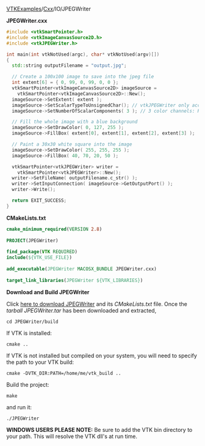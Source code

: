 [VTKExamples](/index/)/[Cxx](/Cxx)/IO/JPEGWriter

**JPEGWriter.cxx**
```c++
#include <vtkSmartPointer.h>
#include <vtkImageCanvasSource2D.h>
#include <vtkJPEGWriter.h>

int main(int vtkNotUsed(argc), char* vtkNotUsed(argv)[])
{
  std::string outputFilename = "output.jpg";

  // Create a 100x100 image to save into the jpeg file
  int extent[6] = { 0, 99, 0, 99, 0, 0 };
  vtkSmartPointer<vtkImageCanvasSource2D> imageSource =
    vtkSmartPointer<vtkImageCanvasSource2D>::New();
  imageSource->SetExtent( extent );
  imageSource->SetScalarTypeToUnsignedChar(); // vtkJPEGWriter only accepts unsigned char input
  imageSource->SetNumberOfScalarComponents( 3 ); // 3 color channels: Red, Green and Blue

  // Fill the whole image with a blue background
  imageSource->SetDrawColor( 0, 127, 255 );
  imageSource->FillBox( extent[0], extent[1], extent[2], extent[3] );

  // Paint a 30x30 white square into the image
  imageSource->SetDrawColor( 255, 255, 255 );
  imageSource->FillBox( 40, 70, 20, 50 );

  vtkSmartPointer<vtkJPEGWriter> writer =
    vtkSmartPointer<vtkJPEGWriter>::New();
  writer->SetFileName( outputFilename.c_str() );
  writer->SetInputConnection( imageSource->GetOutputPort() );
  writer->Write();

  return EXIT_SUCCESS;
}
```
**CMakeLists.txt**
```cmake
cmake_minimum_required(VERSION 2.8)
 
PROJECT(JPEGWriter)
 
find_package(VTK REQUIRED)
include(${VTK_USE_FILE})
 
add_executable(JPEGWriter MACOSX_BUNDLE JPEGWriter.cxx)
 
target_link_libraries(JPEGWriter ${VTK_LIBRARIES})
```

**Download and Build JPEGWriter**

Click [here to download JPEGWriter](https://github.com/lorensen/VTKWikiExamplesTarballs/raw/master/JPEGWriter.tar) and its *CMakeLists.txt* file.
Once the *tarball JPEGWriter.tar* has been downloaded and extracted,
```
cd JPEGWriter/build 
```
If VTK is installed:
```
cmake ..
```
If VTK is not installed but compiled on your system, you will need to specify the path to your VTK build:
```
cmake -DVTK_DIR:PATH=/home/me/vtk_build ..
```
Build the project:
```
make
```
and run it:
```
./JPEGWriter
```
**WINDOWS USERS PLEASE NOTE:** Be sure to add the VTK bin directory to your path. This will resolve the VTK dll's at run time.

